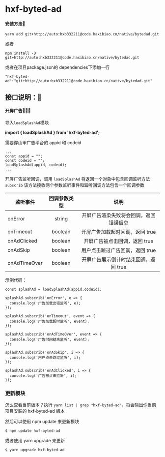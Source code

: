 # hxf-byted-ad

#### 安装方法🔨

```
yarn add git+http://auto:hxb332211@code.haxibiao.cn/native/bytedad.git
```

或者

```
npm install -D git+http://auto:hxb332211@code.haxibiao.cn/native/bytedad.git
```

或者在项目package.json的 dependencies下添加一行

```
"hxf-byted-ad":"git+http://auto:hxb332211@code.haxibiao.cn/native/bytedad.git"
```


## 接口说明：🍎

#### 开屏广告🍖🍔🍟

导入`loadSplashAd`模块

**import { loadSplashAd } from 'hxf-byted-ad';**

需要穿山甲广告平台的 appid 和 codeid

```
...
const appid = "";
const codeid = "";
loadSplashAd(appid, codeid);
...
```

开屏广告监听回调，调用 `loadSplashAd` 将返回一个对象中包含回调监听方法 `subscrib` 该方法接收两个参数监听事件和监听回调方法包含一个回调参数

| 监听事件 | 回调参数类型 | 说明 |
| ---------- | :-----------: | :-----------: |
| onError | string | 开屏广告渲染失败将会回调，返回错误信息 |
| onTimeout | boolean | 开屏广告加载超时回调，返回 true |
| onAdClicked | boolean | 开屏广告被点击回调，返回 true |
| onAdSkip | boolean | 用户点击跳过广告回调，返回 true |
| onAdTimeOver | boolean | 开屏广告展示倒计时结束回调，返回 true |

示例代码：
```
const splashAd = loadSplashAd(appid,codeid);

splashAd.subscrib('onError', e => {
  console.log('广告加载出错监听', e);
});

splashAd.subscrib('onTimeout', event => {
  console.log('广告加载超时监听', event);
});

splashAd.subscrib('onAdTimeOver', event => {
  console.log('广告时间结束监听', event);
});

splashAd.subscrib('onAdSkip', i => {
  console.log('用户点击跳过监听', i);
});

splashAd.subscrib('onAdClicked', i => {
  console.log('广告被点击监听', i);
});

```


### 更新模块

怎么查看当前版本？执行 ` yarn list | grep "hxf-byted-ad" `，将会输出你当前项目安装的 hxf-byted-ad 版本

然后可以使用 npm update 来更新模块
```
$ npm update hxf-byted-ad
```

或者使用 yarn upgrade 来更新
```
$ yarn upgrade hxf-byted-ad
```